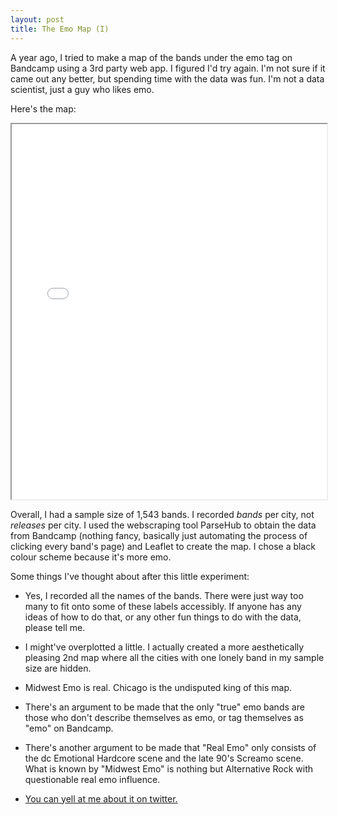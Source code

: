 ```yaml
---
layout: post
title: The Emo Map (I)
---
```


A year ago, I tried to make a map of the bands under the emo tag on Bandcamp using a 3rd party web app. I figured I'd try again. I'm not sure if it came out any better, but spending time with the data was fun. I'm not a data scientist, just a guy who likes emo.  

Here's the map: 

<iframe seamless src="/assets/emomap3.html" width="100%" height="600"></iframe>


Overall, I had a sample size of 1,543 bands. I recorded *bands* per city, not *releases* per city. I used the webscraping tool ParseHub to obtain the data from Bandcamp (nothing fancy, basically just automating the process of clicking every band's page) and Leaflet to create the map. I chose a black colour scheme because it's more emo. 

Some things I've thought about after this little experiment: 

- Yes, I recorded all the names of the bands. There were just way too many to fit onto some of these labels accessibly. If anyone has any ideas of how to do that, or any other fun things to do with the data, please tell me.

- I might've overplotted a little. I actually created a more aesthetically pleasing 2nd map where all the cities with one lonely band in my sample size are hidden.

- Midwest Emo is real. Chicago is the undisputed king of this map. 

- There's an argument to be made that the only "true" emo bands are those who don't describe themselves as emo, or tag themselves as "emo" on Bandcamp.

- There's another argument to be made that "Real Emo" only consists of the dc Emotional Hardcore scene and the late 90's Screamo scene. What is known by "Midwest Emo" is nothing but Alternative Rock with questionable real emo influence. 

- <a href ="https://twitter.com/sonnerly/status/1362949949282013187"> You can yell at me about it on twitter. </a>
